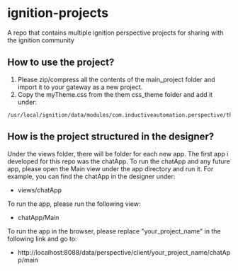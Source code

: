 # ignition-projects
A repo that contains multiple ignition perspective projects for sharing with the ignition community

## How to use the project?
1. Please zip/compress all the contents of the main_project folder and import it to your gateway as a new project.
2. Copy the myTheme.css from the them css_theme folder and add it under:
```
/usr/local/ignition/data/modules/com.inductiveautomation.perspective/themes/myTheme.css
```
## How is the project structured in the designer?
Under the views folder, there will be folder for each new app. The first app i developed for this repo was the chatApp. To run the chatApp and any future app, please open the Main view under the app directory and run it.
For example, you can find the chatApp in the designer under: 
- views/chatApp
  
To run the app, please run the following view:
- chatApp/Main

To run the app in the browser, please replace "your_project_name" in the following link and go to: 
- http://localhost:8088/data/perspective/client/your_project_name/chatApp/main
